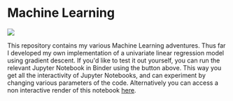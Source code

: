 # Machine Learning

<a href="https://mybinder.org/v2/gh/LucasOpoka/Machine_Learning/HEAD" target="_blank"><img src="https://mybinder.org/badge_logo.svg"></a>

This repository contains my various Machine Learning adventures. Thus far I developed my own implementation of a univariate linear regression model using gradient descent. If you'd like to test it out yourself, you can run the relevant Jupyter Notebook in Binder using the button above. This way you get all the interactivity of Jupyter Notebooks, and can experiment by changing various parameters of the code. Alternatively you can access a non interactive render of this notebook [here](https://nbviewer.org/github/LucasOpoka/Machine_Learning/blob/main/Implementing%20Linear%20Regression/implementing_linear_regression.ipynb).
